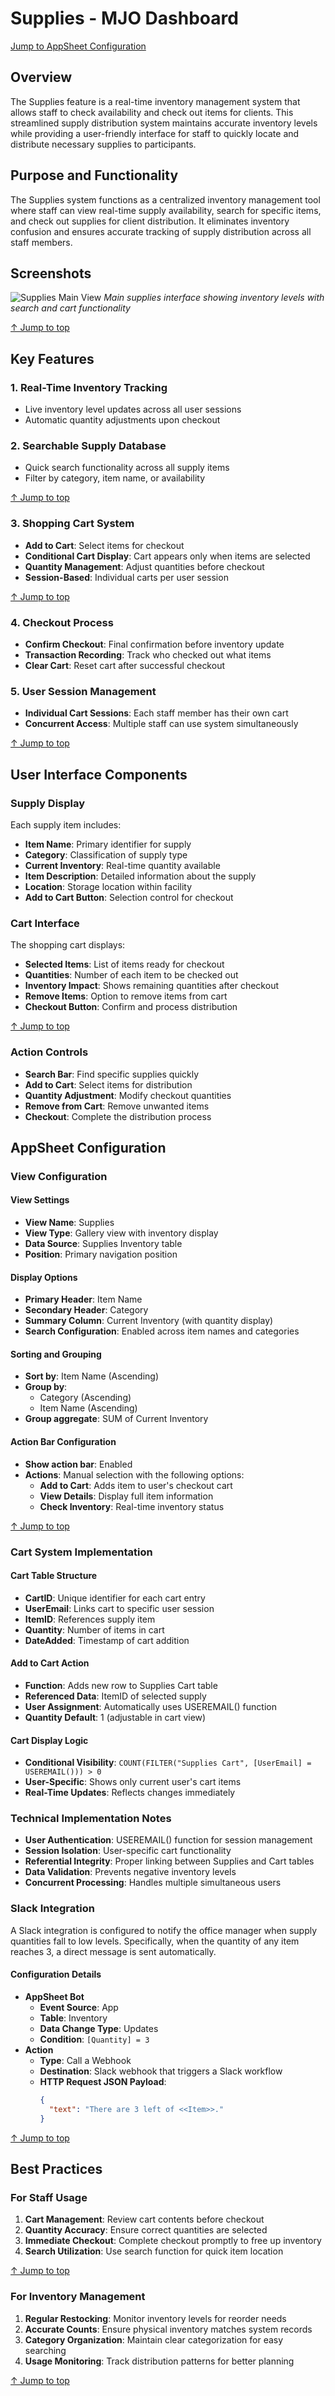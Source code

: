 # Supplies - MJO Dashboard

[Jump to AppSheet Configuration](#appsheet-configuration)

## Overview

The Supplies feature is a real-time inventory management system that allows staff to check availability and check out items for clients. This streamlined supply distribution system maintains accurate inventory levels while providing a user-friendly interface for staff to quickly locate and distribute necessary supplies to participants.


## Purpose and Functionality

The Supplies system functions as a centralized inventory management tool where staff can view real-time supply availability, search for specific items, and check out supplies for client distribution. It eliminates inventory confusion and ensures accurate tracking of supply distribution across all staff members.

## Screenshots

![Supplies Main View](../images/supplies.png)
*Main supplies interface showing inventory levels with search and cart functionality*

[↑ Jump to top](#supplies---mjo-dashboard)

## Key Features

### 1. **Real-Time Inventory Tracking**
- Live inventory level updates across all user sessions
- Automatic quantity adjustments upon checkout

### 2. **Searchable Supply Database**
- Quick search functionality across all supply items
- Filter by category, item name, or availability

[↑ Jump to top](#supplies---mjo-dashboard)

### 3. **Shopping Cart System**
- **Add to Cart**: Select items for checkout
- **Conditional Cart Display**: Cart appears only when items are selected
- **Quantity Management**: Adjust quantities before checkout
- **Session-Based**: Individual carts per user session

[↑ Jump to top](#supplies---mjo-dashboard)

### 4. **Checkout Process**
- **Confirm Checkout**: Final confirmation before inventory update
- **Transaction Recording**: Track who checked out what items
- **Clear Cart**: Reset cart after successful checkout


### 5. **User Session Management**
- **Individual Cart Sessions**: Each staff member has their own cart
- **Concurrent Access**: Multiple staff can use system simultaneously

[↑ Jump to top](#supplies---mjo-dashboard)

## User Interface Components

### Supply Display
Each supply item includes:
- **Item Name**: Primary identifier for supply
- **Category**: Classification of supply type
- **Current Inventory**: Real-time quantity available
- **Item Description**: Detailed information about the supply
- **Location**: Storage location within facility
- **Add to Cart Button**: Selection control for checkout

### Cart Interface
The shopping cart displays:
- **Selected Items**: List of items ready for checkout
- **Quantities**: Number of each item to be checked out
- **Inventory Impact**: Shows remaining quantities after checkout
- **Remove Items**: Option to remove items from cart
- **Checkout Button**: Confirm and process distribution

[↑ Jump to top](#supplies---mjo-dashboard)

### Action Controls
- **Search Bar**: Find specific supplies quickly
- **Add to Cart**: Select items for distribution
- **Quantity Adjustment**: Modify checkout quantities
- **Remove from Cart**: Remove unwanted items
- **Checkout**: Complete the distribution process


## AppSheet Configuration

### View Configuration

#### View Settings
- **View Name**: Supplies
- **View Type**: Gallery view with inventory display
- **Data Source**: Supplies Inventory table
- **Position**: Primary navigation position

#### Display Options
- **Primary Header**: Item Name
- **Secondary Header**: Category
- **Summary Column**: Current Inventory (with quantity display)
- **Search Configuration**: Enabled across item names and categories

#### Sorting and Grouping
- **Sort by**: Item Name (Ascending)
- **Group by**: 
  - Category (Ascending)
  - Item Name (Ascending)
- **Group aggregate**: SUM of Current Inventory

#### Action Bar Configuration
- **Show action bar**: Enabled
- **Actions**: Manual selection with the following options:
  - **Add to Cart**: Adds item to user's checkout cart
  - **View Details**: Display full item information
  - **Check Inventory**: Real-time inventory status

[↑ Jump to top](#supplies---mjo-dashboard)

### Cart System Implementation

#### Cart Table Structure
- **CartID**: Unique identifier for each cart entry
- **UserEmail**: Links cart to specific user session
- **ItemID**: References supply item
- **Quantity**: Number of items in cart
- **DateAdded**: Timestamp of cart addition

#### Add to Cart Action
- **Function**: Adds new row to Supplies Cart table
- **Referenced Data**: ItemID of selected supply
- **User Assignment**: Automatically uses USEREMAIL() function
- **Quantity Default**: 1 (adjustable in cart view)

#### Cart Display Logic
- **Conditional Visibility**: `COUNT(FILTER("Supplies Cart", [UserEmail] = USEREMAIL())) > 0`
- **User-Specific**: Shows only current user's cart items
- **Real-Time Updates**: Reflects changes immediately



### Technical Implementation Notes
- **User Authentication**: USEREMAIL() function for session management
- **Session Isolation**: User-specific cart functionality
- **Referential Integrity**: Proper linking between Supplies and Cart tables
- **Data Validation**: Prevents negative inventory levels
- **Concurrent Processing**: Handles multiple simultaneous users

### Slack Integration

A Slack integration is configured to notify the office manager when supply quantities fall to low levels. Specifically, when the quantity of any item reaches 3, a direct message is sent automatically.

#### Configuration Details

- **AppSheet Bot**
  - **Event Source**: App
  - **Table**: Inventory
  - **Data Change Type**: Updates
  - **Condition**: `[Quantity] = 3`
- **Action**
  - **Type**: Call a Webhook
  - **Destination**: Slack webhook that triggers a Slack workflow
  - **HTTP Request JSON Payload**:
    ```json
    {
      "text": "There are 3 left of <<Item>>."
    }
    ```

[↑ Jump to top](#supplies---mjo-dashboard)

## Best Practices

### For Staff Usage
1. **Cart Management**: Review cart contents before checkout
2. **Quantity Accuracy**: Ensure correct quantities are selected
3. **Immediate Checkout**: Complete checkout promptly to free up inventory
4. **Search Utilization**: Use search function for quick item location

[↑ Jump to top](#supplies---mjo-dashboard)

### For Inventory Management
1. **Regular Restocking**: Monitor inventory levels for reorder needs
2. **Accurate Counts**: Ensure physical inventory matches system records
3. **Category Organization**: Maintain clear categorization for easy searching
4. **Usage Monitoring**: Track distribution patterns for better planning

[↑ Jump to top](#supplies---mjo-dashboard)